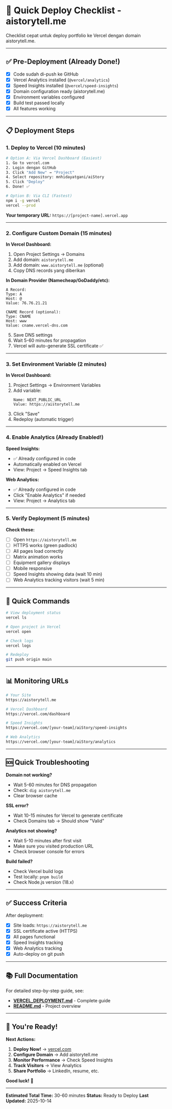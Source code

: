 # 🚀 Quick Deploy Checklist - aistorytell.me

Checklist cepat untuk deploy portfolio ke Vercel dengan domain aistorytell.me.

---

## ✅ Pre-Deployment (Already Done!)

- [x] Code sudah di-push ke GitHub
- [x] Vercel Analytics installed (`@vercel/analytics`)
- [x] Speed Insights installed (`@vercel/speed-insights`)
- [x] Domain configuration ready (aistorytell.me)
- [x] Environment variables configured
- [x] Build test passed locally
- [x] All features working

---

## 📋 Deployment Steps

### 1. Deploy to Vercel (10 minutes)

```bash
# Option A: Via Vercel Dashboard (Easiest)
1. Go to vercel.com
2. Login dengan GitHub
3. Click "Add New" → "Project"
4. Select repository: mnhidayatgani/aiStory
5. Click "Deploy"
6. Done! ✅

# Option B: Via CLI (Fastest)
npm i -g vercel
vercel --prod
```

**Your temporary URL:** `https://[project-name].vercel.app`

---

### 2. Configure Custom Domain (15 minutes)

**In Vercel Dashboard:**

1. Open Project Settings → Domains
2. Add domain: `aistorytell.me`
3. Add domain: `www.aistorytell.me` (optional)
4. Copy DNS records yang diberikan

**In Domain Provider (Namecheap/GoDaddy/etc):**

```
A Record:
Type: A
Host: @ 
Value: 76.76.21.21

CNAME Record (optional):
Type: CNAME
Host: www
Value: cname.vercel-dns.com
```

5. Save DNS settings
6. Wait 5-60 minutes for propagation
7. Vercel will auto-generate SSL certificate ✅

---

### 3. Set Environment Variable (2 minutes)

**In Vercel Dashboard:**

1. Project Settings → Environment Variables
2. Add variable:
   ```
   Name: NEXT_PUBLIC_URL
   Value: https://aistorytell.me
   ```
3. Click "Save"
4. Redeploy (automatic trigger)

---

### 4. Enable Analytics (Already Enabled!)

**Speed Insights:**
- ✅ Already configured in code
- Automatically enabled on Vercel
- View: Project → Speed Insights tab

**Web Analytics:**
- ✅ Already configured in code
- Click "Enable Analytics" if needed
- View: Project → Analytics tab

---

### 5. Verify Deployment (5 minutes)

**Check these:**

- [ ] Open `https://aistorytell.me`
- [ ] HTTPS works (green padlock)
- [ ] All pages load correctly
- [ ] Matrix animation works
- [ ] Equipment gallery displays
- [ ] Mobile responsive
- [ ] Speed Insights showing data (wait 10 min)
- [ ] Web Analytics tracking visitors (wait 5 min)

---

## 🎯 Quick Commands

```bash
# View deployment status
vercel ls

# Open project in Vercel
vercel open

# Check logs
vercel logs

# Redeploy
git push origin main
```

---

## 📊 Monitoring URLs

```bash
# Your Site
https://aistorytell.me

# Vercel Dashboard
https://vercel.com/dashboard

# Speed Insights
https://vercel.com/[your-team]/aiStory/speed-insights

# Web Analytics
https://vercel.com/[your-team]/aiStory/analytics
```

---

## 🆘 Quick Troubleshooting

**Domain not working?**
- Wait 5-60 minutes for DNS propagation
- Check: `dig aistorytell.me`
- Clear browser cache

**SSL error?**
- Wait 10-15 minutes for Vercel to generate certificate
- Check Domains tab → Should show "Valid"

**Analytics not showing?**
- Wait 5-10 minutes after first visit
- Make sure you visited production URL
- Check browser console for errors

**Build failed?**
- Check Vercel build logs
- Test locally: `pnpm build`
- Check Node.js version (18.x)

---

## ✅ Success Criteria

After deployment:

- [x] Site loads: `https://aistorytell.me`
- [x] SSL certificate active (HTTPS)
- [x] All pages functional
- [x] Speed Insights tracking
- [x] Web Analytics tracking
- [x] Auto-deploy on git push

---

## 📚 Full Documentation

For detailed step-by-step guide, see:
- **[VERCEL_DEPLOYMENT.md](./VERCEL_DEPLOYMENT.md)** - Complete guide
- **[README.md](./README.md)** - Project overview

---

## 🎉 You're Ready!

**Next Actions:**

1. **Deploy Now!** → [vercel.com](https://vercel.com)
2. **Configure Domain** → Add aistorytell.me
3. **Monitor Performance** → Check Speed Insights
4. **Track Visitors** → View Analytics
5. **Share Portfolio** → LinkedIn, resume, etc.

**Good luck!** 🚀

---

**Estimated Total Time:** 30-60 minutes
**Status:** Ready to Deploy
**Last Updated:** 2025-10-14
